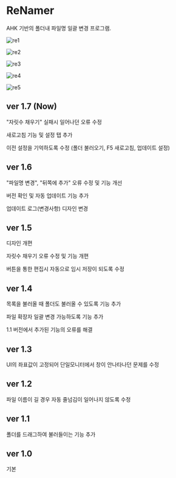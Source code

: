 # ReNamer

AHK 기반의 폴더내 파일명 일괄 변경 프로그램.

![re1](https://user-images.githubusercontent.com/62345985/141666077-02459929-bcab-41ed-8b39-bc6f3876a6b6.png)

![re2](https://user-images.githubusercontent.com/62345985/141666078-9babd03a-5717-4364-a25a-88ec007d2d63.png)

![re3](https://user-images.githubusercontent.com/62345985/141666079-fddb0f91-3ab6-40b4-a116-9a777afd49ee.png)

![re4](https://user-images.githubusercontent.com/62345985/141666081-4ea9eca7-fa19-4ca6-ba9b-77cfb7c21b6a.png)

![re5](https://user-images.githubusercontent.com/62345985/141666082-e3ce7a3f-10d3-45d9-b92e-1cea7a920375.png)

## ver 1.7 (Now)

"자릿수 채우기" 실패시 일어나던 오류 수정

새로고침 기능 및 설정 탭 추가

이전 설정을 기억하도록 수정 (폴더 불러오기, F5 새로고침, 업데이트 설정)


## ver 1.6

"파일명 변경", "뒤쪽에 추가" 오류 수정 및 기능 개선

버전 확인 및 자동 업데이트 기능 추가

업데이트 로그(변경사항) 디자인 변경


## ver 1.5

디자인 개편

자릿수 채우기 오류 수정 및 기능 개편

버튼을 통한 편집시 자동으로 임시 저장이 되도록 수정


## ver 1.4

목록을 불러올 때 폴더도 불러올 수 있도록 기능 추가

파일 확장자 일괄 변경 가능하도록 기능 추가

1.1 버전에서 추가된 기능의 오류를 해결


## ver 1.3

UI의 좌표값이 고정되어 단일모니터에서 창이 안나타나던 문제를 수정


## ver 1.2

파일 이름이 길 경우 자동 줄넘김이 일어나지 않도록 수정


## ver 1.1

폴더를 드래그하여 불러들이는 기능 추가

## ver 1.0

기본



	
